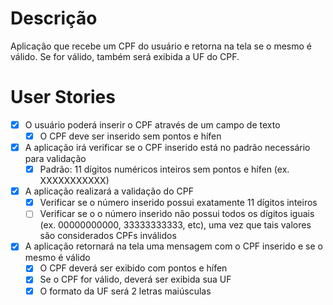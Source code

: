 # Descrição

Aplicação que recebe um CPF do usuário e retorna na tela se o mesmo é válido. Se for válido, também será exibida a UF do CPF.

# User Stories

- [X] O usuário poderá inserir o CPF através de um campo de texto
    - [X] O CPF deve ser inserido sem pontos e hífen
- [X] A aplicação irá verificar se o CPF inserido está no padrão necessário para validação
    - [X] Padrão: 11 dígitos numéricos inteiros sem pontos e hífen (ex. XXXXXXXXXXX)
- [X] A aplicação realizará a validação do CPF
    - [X] Verificar se o número inserido possui exatamente 11 dígitos inteiros
    - [ ] Verificar se o o número inserido não possui todos os dígitos iguais (ex. 00000000000, 33333333333, etc), uma vez que tais valores são considerados CPFs inválidos
- [X] A aplicação retornará na tela uma mensagem com o CPF inserido e se o mesmo é válido
    - [X] O CPF deverá ser exibido com pontos e hífen
    - [X] Se o CPF for válido, deverá ser exibida sua UF
    - [X] O formato da UF será 2 letras maiúsculas
